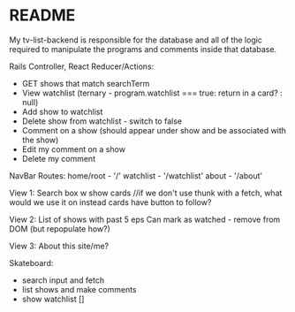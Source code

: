 # README
My tv-list-backend is responsible for the database and all of the logic required to manipulate the programs and comments inside that database.

Rails Controller, React Reducer/Actions:
- GET shows that match searchTerm
- View watchlist (ternary - program.watchlist === true: return in a card? : null)
- Add show to watchlist
- Delete show from watchlist - switch to false
- Comment on a show (should appear under show and be associated with the show)
- Edit my comment on a show
- Delete my comment

NavBar Routes:
home/root - '/'
watchlist - '/watchlist'
about - '/about'

View 1:
Search box w show cards   //if we don't use thunk with a fetch, what would we use it on instead
cards have button to follow?

View 2:
List of shows with past 5 eps
Can mark as watched - remove from DOM (but repopulate how?)

View 3:
About this site/me?

Skateboard:
 - search input and fetch
 - list shows and make comments
 - show watchlist []

